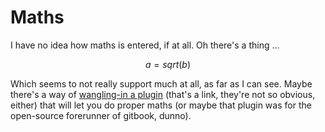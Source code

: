 # Maths

I have no idea how maths is entered, if at all. Oh there's a thing ...

$$
a = sqrt(b)
$$

Which seems to not really support much at all, as far as I can see. Maybe there's a way of [wangling-in a plugin](https://daggerok.github.io/fork-JozoVilcek-gradle-gitbook-example/chapter-1/math.html) \(that's a link, they're not so obvious, either\) that will let you do proper maths \(or maybe that plugin was for the open-source forerunner of gitbook, dunno\).

